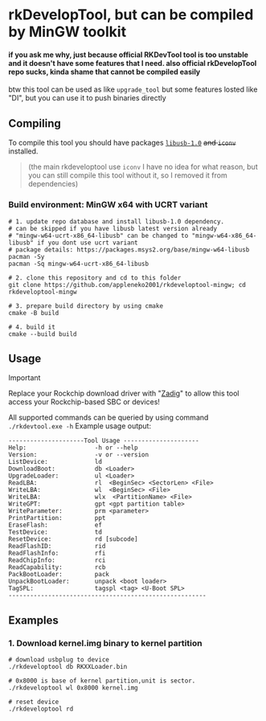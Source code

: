 # rkDevelopTool, but can be compiled by MinGW toolkit
#### if you ask me why, just because official RKDevTool tool is too unstable and it doesn't have some features that I need. also official rkDevelopTool repo sucks, kinda shame that cannot be compiled easily

btw this tool can be used as like `upgrade_tool` but some features losted like "DI", but you can use it to push binaries directly

## Compiling
To compile this tool you should have packages [`libusb-1.0`](https://packages.msys2.org/base/mingw-w64-libusb) ~~and `iconv`~~ installed.
> (the main rkdeveloptool use `iconv` I have no idea for what reason, but you can still compile this tool without it, so I removed it from dependencies)

### Build environment: MinGW x64 with UCRT variant
```shell
# 1. update repo database and install libusb-1.0 dependency. 
# can be skipped if you have libusb latest version already
# "mingw-w64-ucrt-x86_64-libusb" can be changed to "mingw-w64-x86_64-libusb" if you dont use ucrt variant
# package details: https://packages.msys2.org/base/mingw-w64-libusb
pacman -Sy
pacman -Sq mingw-w64-ucrt-x86_64-libusb

# 2. clone this repository and cd to this folder
git clone https://github.com/appleneko2001/rkdeveloptool-mingw; cd rkdeveloptool-mingw 

# 3. prepare build directory by using cmake
cmake -B build

# 4. build it 
cmake --build build
```
<!-- prob not necessary but i leave it :P-->
<!--
# 5. time to use this tool enjoy!
cd build
./rkdevtool.exe
```
-->

## Usage
> [!IMPORTANT]
> Replace your Rockchip download driver with "[Zadig](https://zadig.akeo.ie/)" to allow this tool access your Rockchip-based SBC or devices! 

All supported commands can be queried by using command `./rkdevtool.exe -h`
Example usage output:
```
---------------------Tool Usage ---------------------
Help:                   -h or --help
Version:                -v or --version
ListDevice:             ld
DownloadBoot:           db <Loader>
UpgradeLoader:          ul <Loader>
ReadLBA:                rl  <BeginSec> <SectorLen> <File>
WriteLBA:               wl  <BeginSec> <File>
WriteLBA:               wlx  <PartitionName> <File>
WriteGPT:               gpt <gpt partition table>
WriteParameter:         prm <parameter>
PrintPartition:         ppt
EraseFlash:             ef
TestDevice:             td
ResetDevice:            rd [subcode]
ReadFlashID:            rid
ReadFlashInfo:          rfi
ReadChipInfo:           rci
ReadCapability:         rcb
PackBootLoader:         pack
UnpackBootLoader:       unpack <boot loader>
TagSPL:                 tagspl <tag> <U-Boot SPL>
-------------------------------------------------------
```

## Examples
### 1. Download kernel.img binary to kernel partition
```shell
# download usbplug to device
./rkdeveloptool db RKXXLoader.bin

# 0x8000 is base of kernel partition,unit is sector.
./rkdeveloptool wl 0x8000 kernel.img

# reset device
./rkdeveloptool rd
```
